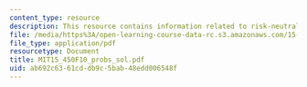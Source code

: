 ```yaml
---
content_type: resource
description: This resource contains information related to risk-neutral probability.
file: /media/https%3A/open-learning-course-data-rc.s3.amazonaws.com/15-450-analytics-of-finance-fall-2010/ab692c6361cddb9c5bab48edd006548f_MIT15_450F10_probs_sol.pdf
file_type: application/pdf
resourcetype: Document
title: MIT15_450F10_probs_sol.pdf
uid: ab692c63-61cd-db9c-5bab-48edd006548f
---
```

